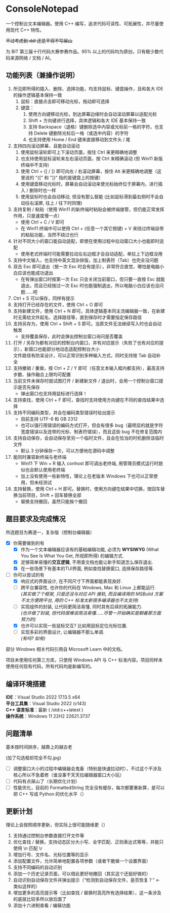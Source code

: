 # ConsoleNotepad

一个控制台文本编辑器。使用 C++ 编写，追求代码可读性、可拓展性，并尽量使用现代 C++ 特性。

~~不过考虑到 ddl 还是不得不写屎山~~

为 BIT 第三届十行代码大赛参赛作品。95% 以上的代码均为原创，只有极少数代码来源网络 / 文档 / AI。

## 功能列表（兼操作说明）
1. 所见即所得的插入、删除、选择功能，均支持鼠标、键盘操作，且和各大 IDE 的操作逻辑基本保持一致
	1. 鼠标：直接点击即可移动光标，拖动即可选择
	2. 键盘：
		1. 使用方向键移动光标，到达屏幕边缘时会自动滚动屏幕以适配光标
		2. Shift + 方向键进行选择，具体逻辑和各大 IDE 基本保持一致
		3. 支持 Backspace（退格）键删除选中内容或光标前一格的字符，也支持 Delete 键删除光标后一格（或选中内容）的字符
		4. 也支持使用 Home / End 键来直接移动到文件头 / 尾
2. 支持四向滚动屏幕，且能自动滚动
	1. 使用鼠标滚轮即可上下滚动页面，按住 Ctrl 来更精确地调整
	2. 也支持使用鼠标滚轮来左右滚动页面，按 Ctrl 来精确滚动   (但 Win11 新版终端中不支持)
	3. 使用 Ctrl + {[ / ]} 即可向左 / 右滚动屏幕，按住 Alt 来更精确地调整（这里说的 "{[" 和 "]}" 指的是键盘上的按键）
	4. 使用键盘移动光标时，屏幕会自动滚动来使光标始终位于屏幕内，进行插入 / 删除时也一样
	5. 使用鼠标时也会自动移动, 但没有那么智能 (比如鼠标滑到最右侧时不会自动往右滚屏, 往上 / 往下时同理)
3. 支持复制 / 粘贴（使用 Win11 的新终端时粘贴会被终端接管，但仍能正常发挥作用，只是速度慢一点）
	- 使用 Ctrl + C / V 即可
	- 在 Win11 终端中可以使用 Ctrl + (任意一个其它按键) + V 来绕过终端自带的粘贴功能，当然不绕过也行
4. 针对不同大小的窗口能自动适配，即使在使用过程中拉动窗口大小也能即时适配
	- 使用老式终端时可能需要拉动左右边框才会自动适配，单拉上下边框没用
5. 支持中文输入，也支持中英文混杂排版，加上制表符（Tab）也完全没问题
6. 双击 Esc 即可退出（按一次 Esc 时会有提示），非常符合直觉，哪怕是电脑小白应该也能成功退出
	- 在有弹出窗口时按第一次 Esc 只会关闭当前窗口，但只要一直按 Esc 就能退出，而且已经按过一次 Esc 时也能强制退出，所以电脑小白应该也没问题......吧
7. Ctrl + S 可以保存，同样有提示
8. 支持打开已经存在的文件，使用 Ctrl + O 即可
9. 支持新建文件，使用 Ctrl + N 即可。具体逻辑基本同主流编辑器一致，在新建时无需给文件起名、选择路径等，直到保存时才需要指定保存路径
10. 支持另存为，使用 Ctrl + Shift + S 即可。当原文件无法继续写入时也会自动触发
	- 支持覆盖保存，此时会弹出控制台窗口询问是否覆盖
11. 打开 / 另存为都有对应的控制台内窗口，并有对应提示（失败了也有对应的提示），新窗口也能部分地动态适配控制台大小    
    文件路径有防呆设计，可以正常识别多种输入方式，同时支持按 Tab 自动补全
12. 支持撤销 / 重做，按 Ctrl + Z / Y 即可（任意文本输入框内都支持），最高支持步数、操作融合上限均可配置
13. 当前文件未保存时就试图打开 / 新建新文件 / 退出时，会用一个控制台窗口提示是否先保存
	- 弹出窗口也支持用鼠标进行选择！
14. 支持查找，使用 Ctrl + F 即可，查找时支持使用方向键在不同的查找结果中选择
15. 支持不同编码类型，并会在编码类型错误时给出提示
	- 目前支持 UTF-8 和 GB 2312
	- 也可以强行用错误的编码方式打开，但会有很多 bug（最明显的就是字符宽度错误以及连带的光标、制表符错误），而且这些 bug 不在修复范围内
16. 支持自动保存，会自动保存至另一个临时文件，且会在恰当的时机删除该临时文件
	- 默认 3 分钟保存一次，可以方便地在源码中调整
17. 能同时兼容新终端与老终端
	- Win11 下 Win + R 输入 conhost 即可调出老终端, 用管理员模式运行时貌似也会默认使用老终端
	- 加上没有使用一些新特性，理论上在老版本 Windows 下也可以正常使用，但未经测试
18. 支持替换，使用 Ctrl + H 即可。替换时，使用方向键在结果中切换，按回车替换当前项目，Shift + 回车替换全部
	- 替换支持撤回，虽然只能挨个撤回
## 题目要求及完成情况

所选题目为赛道一，复杂版（控制台编辑器）

- [x] 你需要做到的有
	- [x] 作为一个文本编辑器应该有的基础编辑功能, 必须为 **WYSIWYG**  (What You See Is What You Get, 所视即所得) 的编辑方式.
	- [x] 足够简单易懂的**交互逻辑**, 不用查文档也能让新手知道怎么保存退出.
	- [x] 在一些场景下有基本的TUI界面, 例如查找替换窗口, 选择保存路径等.
- [ ] 你可以尝试的有
	- [x] 响应式的界面设计, 在不同尺寸下界面都能表现良好.
	- [ ] 跨平台兼容性, 也许你的代码在 Windows, Mac 和 Linux 上都能运行.  
	      *(其实做了个框架, 只是还没与对应 API 接轨, 而且编译用的 MSBuild 方案不太方便跨平台, 用的 C++ 标准太新很多编译器也不太支持)*
	- [ ] 实现组件的封装, 让代码更简洁易懂, 同时具有后续的拓展能力.    
		  *(也许做了封装, 但代码很难说简洁易懂......尽管一开始确实是朝着那方面努力的)*
	- [x] 也许可以实现一些鼠标交互? 比如用鼠标定位光标位置.
	- [ ] 实现多彩的界面设计, 让编辑器不那么单调.   
		  *(有吗? 如有)*

部分 Windows 相关代码引用自 Microsoft Learn 中的文档。

项目未使用任何第三方库，只使用 Windows API 与 C++ 标准内容。项目同样未使用任何现有代码，所有代码均是新编写的。

## 编译环境搭建

**IDE**：Visual Studio 2022 17.13.5 x64    
**平台工具集**：Visual Studio 2022 (v143)    
**C++ 语言标准**：最新  ( /std:c++latest )    
**操作系统**：Windows 11 22H2 22621.3737

## 问题清单
基本按时间排序，越靠上的越古老

(加了勾选框却完全不勾.jpg)
- [ ] 调整窗口大小的过程中编辑器会鬼畜（特别是快速拉动时），不过这个不涉及核心所以不急着修（谁没事干天天拉编辑器窗口大小玩）
- [ ] 代码有点屎山了（长期优化计划）
- [ ] 性能优化，目前的 FormattedString 完全没有缓存，每次都要重新算，是可以把 C++ 写成 Python 的优化水平（）

## 更新计划
理论上会按照顺序更新，但实际上很可能随缘更（）

1. 支持通过控制台参数直接打开文件等
2. 优化查找 / 替换，支持动态区分大小写、全字匹配、正则表达式等等，并能只使用 \n 匹配 \r
3. 增加行号、文件名、光标位置等的显示
4. 添加配置文件，允许简单地配置各项参数（或者干脆做一个设置界面）
5. 支持不同编码的自动识别
6. 添加一个历史记录页面，可以借此更好地撤回（其实这个还挺好做的）
7. 自动识别自动保存文件并弹出提示（“检测到自动保存文件，是否恢复？” ← 类似这样的）
8. 增加更多的高亮提示等（比如查找 / 替换时高亮所有选择结果），这一条涉及的底层比较多所以放后面了
9. 添加十六进制查看 / 编辑功能